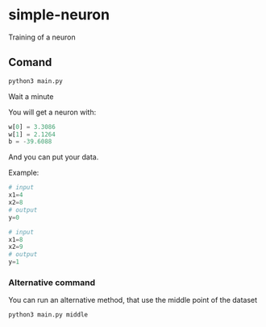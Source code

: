 # simple-neuron

Training of a neuron

## Comand

```sh
python3 main.py
```

Wait a minute

You will get a neuron with:

```python
w[0] = 3.3086
w[1] = 2.1264
b = -39.6088
```

And you can put your data.

Example:
```python
# input
x1=4
x2=8
# output
y=0

# input
x1=8
x2=9
# output
y=1
```

### Alternative command

You can run an alternative method, that use the middle point of the dataset

```sh
python3 main.py middle
```

